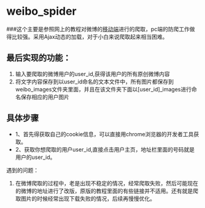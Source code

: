 # weibo_spider

###这个主要是参照网上的教程对微博的[移动端](http://weibo.cn/pub/ "移动端")进行的爬取，pc端的防爬工作做得比较强。采用Ajax动态的加载，对于小白来说爬取起来相当困难。

## 最后实现的功能：
1. 输入要爬取的微博用户的user_id,获得该用户的所有原创微博内容
2. 将文字内容保存到以user_id命名的文本文件中，所有图片都保存到weibo_images文件夹里面，并且在该文件夹下面以[user_id]_images进行命名保存相应的用户图片

## 具体步骤
- 1、首先得获取自己的cookie信息，可以直接用chrome浏览器的开发者工具获取。
- 2、获取你想爬取的用户user_id,直接点击用户主页，地址栏里面的号码就是用户的user_id。

遇到的问题：
1. 在微博爬取的过程中，老是出现不稳定的情况，经常爬取失败，然后可能现在的微博的地址进行了改版，原版的教程里面的有些链接并不适用。还有就是爬取图片的时候经常出现下载失败的情况，后续再慢慢优化。